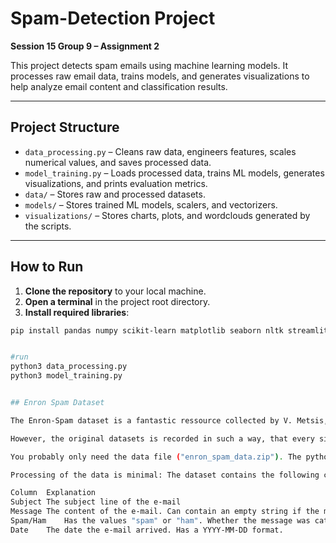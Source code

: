 

# Spam-Detection Project  
**Session 15 Group 9 – Assignment 2**  

This project detects spam emails using machine learning models. It processes raw email data, trains models, and generates visualizations to help analyze email content and classification results.  

---

## Project Structure

- `data_processing.py` – Cleans raw data, engineers features, scales numerical values, and saves processed data.  
- `model_training.py` – Loads processed data, trains ML models, generates visualizations, and prints evaluation metrics.  
- `data/` – Stores raw and processed datasets.  
- `models/` – Stores trained ML models, scalers, and vectorizers.  
- `visualizations/` – Stores charts, plots, and wordclouds generated by the scripts.  

---

## How to Run

1. **Clone the repository** to your local machine.  
2. **Open a terminal** in the project root directory.  
3. **Install required libraries**:

```bash
pip install pandas numpy scikit-learn matplotlib seaborn nltk streamlit joblib wordcloud


#run
python3 data_processing.py
python3 model_training.py


## Enron Spam Dataset

The Enron-Spam dataset is a fantastic ressource collected by V. Metsis, I. Androutsopoulos and G. Paliouras and described in their publication "Spam Filtering with Naive Bayes - Which Naive Bayes?". The dataset contains a total of 17.171 spam and 16.545 non-spam ("ham") e-mail messages (33.716 e-mails total). The original dataset and documentation can be found here.

However, the original datasets is recorded in such a way, that every single mail is in a seperate txt-file, distributed over several directories. This can make reading in the data a bit cumbersome, especially for beginners. Since the data set is such an excellent ressource, I wanted to create a offer a single download of the data through a simple csv-file.

You probably only need the data file ("enron_spam_data.zip"). The python file ("build_data_file.py") contains the script used to construct the csv file (downloading the original raw data from the website, unpacking it, processing it and saving it into a compressed csv file).

Processing of the data is minimal: The dataset contains the following columns:

Column	Explanation
Subject	The subject line of the e-mail
Message	The content of the e-mail. Can contain an empty string if the message had only a subject line and no body. In case of forwarded emails or replies, this also contains the original message with subject line, "from:", "to:", etc.
Spam/Ham	Has the values "spam" or "ham". Whether the message was categorized as a spam message or not.
Date	The date the e-mail arrived. Has a YYYY-MM-DD format.
